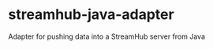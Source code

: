streamhub-java-adapter
======================

Adapter for pushing data into a StreamHub server from Java